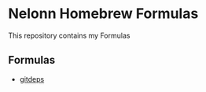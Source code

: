 # Nelonn Homebrew Formulas

This repository contains my Formulas

## Formulas

- [gitdeps](https://github.com/Nelonn/gitdeps)

